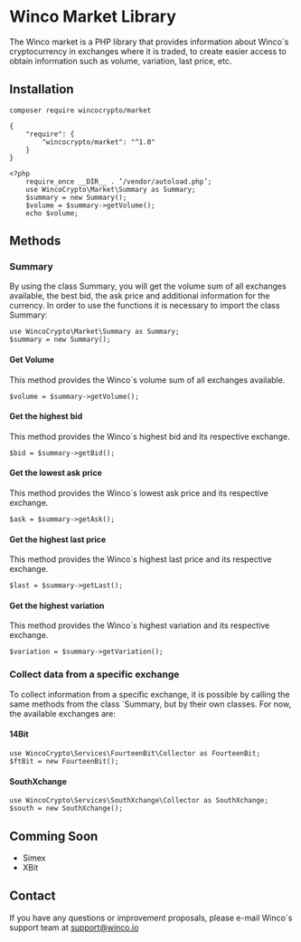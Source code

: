 # Winco Market Library

The Winco market is a PHP library that provides information about Winco´s cryptocurrency in exchanges where it is traded, to create easier access to obtain information such as volume, variation, last price, etc.

## Installation

```
composer require wincocrypto/market
```
```
{
    "require": {
        "wincocrypto/market": "^1.0"
    }
}
```

```
<?php
    require_once __DIR__ . ’/vendor/autoload.php’;
    use WincoCrypto\Market\Summary as Summary;
    $summary = new Summary();
    $volume = $summary->getVolume();
    echo $volume;
```

## Methods

### Summary

By using the class Summary, you will get the volume sum of all exchanges available, the best bid, the ask price and additional information for the currency.
In order to use the functions it is necessary to import the class Summary:

```
use WincoCrypto\Market\Summary as Summary;
$summary = new Summary();
```

#### Get Volume

This method provides the Winco´s volume sum of all exchanges available.

```
$volume = $summary->getVolume();
```

#### Get the highest bid

This method provides the Winco´s highest bid and its respective exchange.

```
$bid = $summary->getBid();
```

#### Get the lowest ask price

This method provides the Winco´s lowest ask price and its respective exchange.

```
$ask = $summary->getAsk();
```

#### Get the highest last price

This method provides the Winco´s highest last price and its respective exchange.

```
$last = $summary->getLast();
```

#### Get the highest variation

This method provides the Winco´s highest variation and its respective exchange.

```
$variation = $summary->getVariation();
```

### Collect data from a specific exchange

To collect information from a specific exchange, it is possible by calling the same methods from the class `Summary, but by their own classes. For now, the available exchanges are:

#### 14Bit

```
use WincoCrypto\Services\FourteenBit\Collector as FourteenBit;
$ftBit = new FourteenBit();
```

#### SouthXchange

```
use WincoCrypto\Services\SouthXchange\Collector as SouthXchange;
$south = new SouthXchange();
```

## Comming Soon 

- Simex
- XBit


## Contact 

If you have any questions or improvement proposals, please e-mail Winco´s support team at support@winco.io